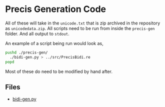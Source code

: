 # Precis Generation Code

All of these will take in the `unicode.txt` that is zip archived in the repository as `unicodedata.zip`. All scripts need to be run from inside the `precis-gen` folder. And all output to `stdout`.

An example of a script being run would look as,

```bash
pushd ./precis-gen/
  ./bidi-gen.py > ../src/PrecisBidi.re
popd
```

Most of these do need to be modified by hand after.

## Files
* [bidi-gen.py](./bidi-gen.md)

